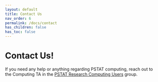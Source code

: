 ```yaml
---
layout: default
title: Contact Us
nav_order: 6
permalink: /docs/contact
has_children: false
has_toc: false
---
```


# Contact Us!

If you need any help or anything regarding PSTAT computing, reach out to the Computing TA in the [PSTAT Research Computing Users](https://chat.google.com/room/AAAAR6wMcN0?cls=7) group.
